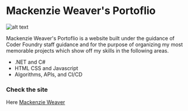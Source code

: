 # Mackenzie Weaver's Portoflio

![alt text](mackenzieweaver/my_portfolio/portfolio/Assets/portfolio.png)

Mackenzie Weaver's Portoflio is a website built under the guidance of Coder Foundry staff guidance and for the purpose of organizing my most memorable projects which show off my skills in the following areas.

  - .NET and C#
  - HTML CSS and Javascript
  - Algorithms, APIs, and CI/CD
  
### Check the site

Here [Mackenzie Weaver](https://mackenzie-weaver.netlify.app/)
